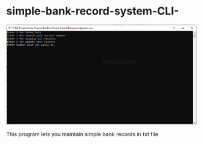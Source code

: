 # simple-bank-record-system-CLI-
![](screenshot.PNG)

This program lets you maintain simple bank records in txt file

